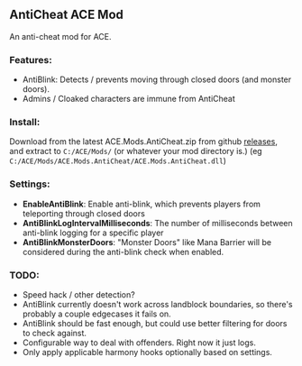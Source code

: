 ﻿## AntiCheat ACE Mod
An anti-cheat mod for ACE.

### Features:
- AntiBlink: Detects / prevents moving through closed doors (and monster doors).
- Admins / Cloaked characters are immune from AntiCheat

### Install:
Download from the latest ACE.Mods.AntiCheat.zip from github [releases](https://github.com/trevis/ACE.Mods.AntiCheat/releases), and extract to `C:/ACE/Mods/` (or whatever your mod directory is.) (eg `C:/ACE/Mods/ACE.Mods.AntiCheat/ACE.Mods.AntiCheat.dll`)

### Settings:
- **EnableAntiBlink**: Enable anti-blink, which prevents players from teleporting through closed doors
- **AntiBlinkLogIntervalMilliseconds**: The number of milliseconds between anti-blink logging for a specific player
- **AntiBlinkMonsterDoors**: "Monster Doors" like Mana Barrier will be considered during the anti-blink check when enabled.

### TODO:
- Speed hack / other detection?
- AntiBlink currently doesn't work across landblock boundaries, so there's probably a couple edgecases it fails on.
- AntiBlink should be fast enough, but could use better filtering for doors to check against.
- Configurable way to deal with offenders. Right now it just logs.
- Only apply applicable harmony hooks optionally based on settings.
